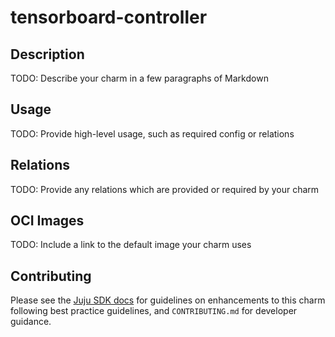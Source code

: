 # tensorboard-controller

## Description

TODO: Describe your charm in a few paragraphs of Markdown

## Usage

TODO: Provide high-level usage, such as required config or relations


## Relations

TODO: Provide any relations which are provided or required by your charm

## OCI Images

TODO: Include a link to the default image your charm uses

## Contributing

Please see the [Juju SDK docs](https://juju.is/docs/sdk) for guidelines 
on enhancements to this charm following best practice guidelines, and
`CONTRIBUTING.md` for developer guidance.
